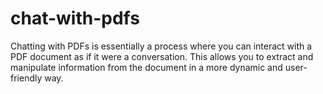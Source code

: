 # chat-with-pdfs
Chatting with PDFs is essentially a process where you can interact with a PDF document as if it were a conversation. This allows you to extract and manipulate information from the document in a more dynamic and user-friendly way. 

